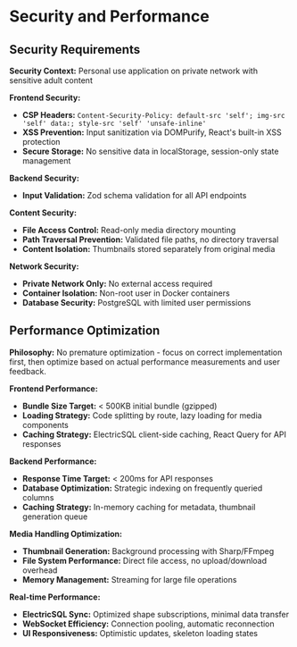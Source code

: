 # Security and Performance

## Security Requirements

**Security Context:** Personal use application on private network with sensitive adult content

**Frontend Security:**

- **CSP Headers:** `Content-Security-Policy: default-src 'self'; img-src 'self' data:; style-src 'self' 'unsafe-inline'`
- **XSS Prevention:** Input sanitization via DOMPurify, React's built-in XSS protection
- **Secure Storage:** No sensitive data in localStorage, session-only state management

**Backend Security:**

- **Input Validation:** Zod schema validation for all API endpoints

**Content Security:**

- **File Access Control:** Read-only media directory mounting
- **Path Traversal Prevention:** Validated file paths, no directory traversal
- **Content Isolation:** Thumbnails stored separately from original media

**Network Security:**

- **Private Network Only:** No external access required
- **Container Isolation:** Non-root user in Docker containers
- **Database Security:** PostgreSQL with limited user permissions

## Performance Optimization

**Philosophy:** No premature optimization - focus on correct implementation first, then optimize based on actual performance measurements and user feedback.

**Frontend Performance:**

- **Bundle Size Target:** < 500KB initial bundle (gzipped)
- **Loading Strategy:** Code splitting by route, lazy loading for media components
- **Caching Strategy:** ElectricSQL client-side caching, React Query for API responses

**Backend Performance:**

- **Response Time Target:** < 200ms for API responses
- **Database Optimization:** Strategic indexing on frequently queried columns
- **Caching Strategy:** In-memory caching for metadata, thumbnail generation queue

**Media Handling Optimization:**

- **Thumbnail Generation:** Background processing with Sharp/FFmpeg
- **File System Performance:** Direct file access, no upload/download overhead
- **Memory Management:** Streaming for large file operations

**Real-time Performance:**

- **ElectricSQL Sync:** Optimized shape subscriptions, minimal data transfer
- **WebSocket Efficiency:** Connection pooling, automatic reconnection
- **UI Responsiveness:** Optimistic updates, skeleton loading states
